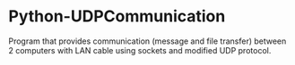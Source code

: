 # Python-UDPCommunication
Program that provides communication (message and file transfer) between 2 computers with LAN cable using sockets and modified UDP protocol.
